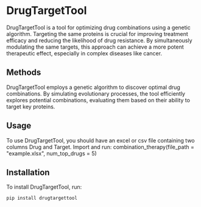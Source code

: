 # DrugTargetTool

DrugTargetTool is a tool for optimizing drug combinations using a genetic algorithm. Targeting the same proteins is crucial for improving treatment efficacy and reducing the likelihood of drug resistance. By simultaneously modulating the same targets, this approach can achieve a more potent therapeutic effect, especially in complex diseases like cancer.

## Methods

DrugTargetTool employs a genetic algorithm to discover optimal drug combinations. By simulating evolutionary processes, the tool efficiently explores potential combinations, evaluating them based on their ability to target key proteins.

## Usage

To use DrugTargetTool, you should have an excel or csv file containing two columns Drug and Target. Import and run:  combination_therapy(file_path = "example.xlsx", num_top_drugs = 5)
## Installation

To install DrugTargetTool, run:

```bash
pip install drugtargettool
